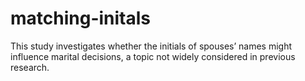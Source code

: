# matching-initals
This study investigates whether the initials of spouses’ names might influence marital decisions, a topic not widely considered in previous research.
